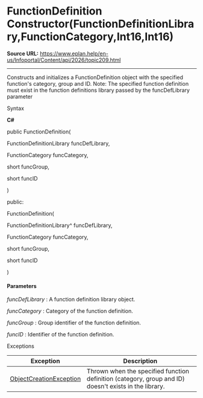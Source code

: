 # FunctionDefinition Constructor(FunctionDefinitionLibrary,FunctionCategory,Int16,Int16)

**Source URL:** https://www.eplan.help/en-us/Infoportal/Content/api/2026/topic209.html

---

Constructs and initializes a FunctionDefinition object with the specified function's category, group and ID. Note: The specified function definition must exist in the function definitions library passed by the funcDefLibrary parameter

Syntax

**C#**



public FunctionDefinition( 

   FunctionDefinitionLibrary funcDefLibrary,

   FunctionCategory funcCategory,

   short funcGroup,

   short funcID

)

public:

FunctionDefinition( 

   FunctionDefinitionLibrary^ funcDefLibrary,

   FunctionCategory funcCategory,

   short funcGroup,

   short funcID

)


#### Parameters

*funcDefLibrary*
:   A function definition library object.

*funcCategory*
:   Category of the function definition.

*funcGroup*
:   Group identifier of the function definition.

*funcID*
:   Identifier of the function definition.

Exceptions

| Exception | Description |
| --- | --- |
| [ObjectCreationException](Eplan.EplApi.DataModelu~Eplan.EplApi.DataModel.ObjectCreationException.html) | Thrown when the specified function definition (category, group and ID) doesn't exists in the library. |
